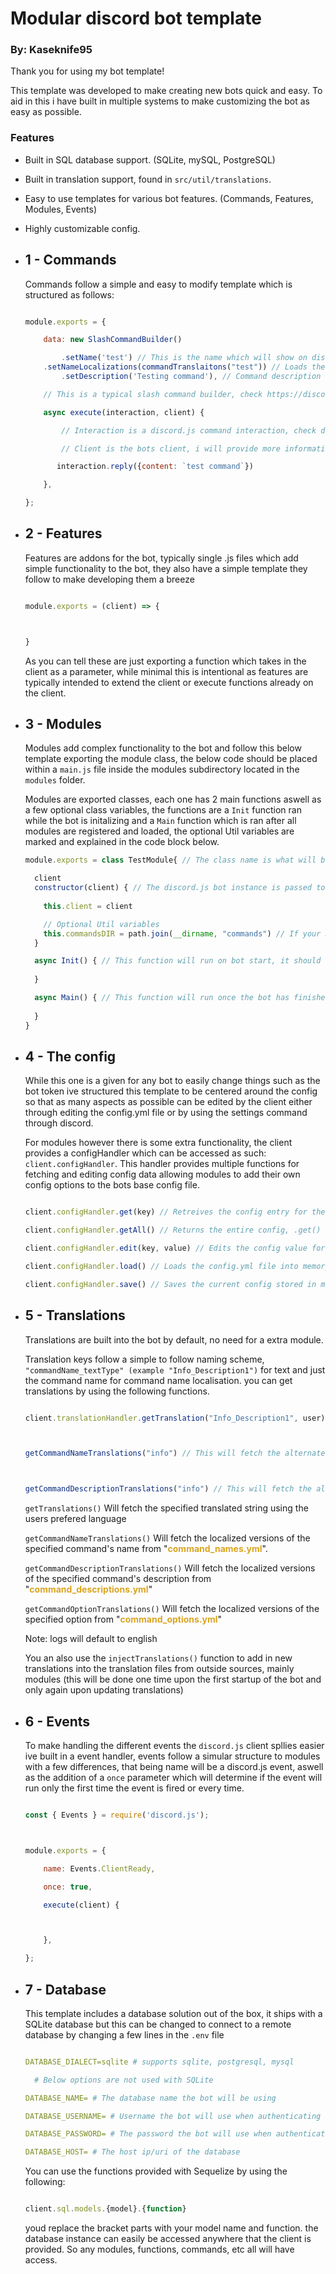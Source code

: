 # Modular discord bot template

### By: Kaseknife95

Thank you for using my bot template!



This template was developed to make creating new bots quick and easy. To aid in this i have built in multiple systems to make customizing the bot as easy as possible.



### Features

- Built in SQL database support. (SQLite, mySQL, PostgreSQL)

- Built in translation support, found in `src/util/translations`.

- Easy to use templates for various bot features. (Commands, Features, Modules, Events)

- Highly customizable config.







 - ## 1 - Commands

    Commands follow a simple and easy to modify template which is structured as follows:

    ```js

    module.exports = {

	    data: new SlashCommandBuilder()

		    .setName('test') // This is the name which will show on discord 
        .setNameLocalizations(commandTranslaitons("test")) // Loads the names of this command for different languages
		    .setDescription('Testing command'), // Command description

        // This is a typical slash command builder, check https://discord.js.org/docs/packages/builders/main/SlashCommandBuilder:Class for more information

	    async execute(interaction, client) {

            // Interaction is a discord.js command interaction, check docs for more info

            // Client is the bots client, i will provide more information farther down this file 

           interaction.reply({content: `test command`})

		},

    };

    ```

- ## 2 - Features

    Features are addons for the bot, typically single .js files which add simple functionality to the bot, they also have a simple template they follow to make developing them a breeze

    ```js

    module.exports = (client) => {



    }

    ```

    As you can tell these are just exporting a function which takes in the client as a parameter, while minimal this is intentional as features are typically intended to extend the client or execute functions already on the client.



- ## 3 - Modules

    Modules add complex functionality to the bot and follow this below template exporting the module class, the below code should be placed within a `main.js` file inside the modules subdirectory located in the `modules` folder.

    Modules are exported classes, each one has 2 main functions aswell as a few optional class variables, the functions are a `Init` function ran while the bot is initalizing and a `Main` function which is ran after all modules are registered and loaded,  the optional Util variables are marked and explained in the code block below.

    ```js
  module.exports = class TestModule{ // The class name is what will be shown in the console when the bot is starting up for the module name
    
      client
      constructor(client) { // The discord.js bot instance is passed to every module
        
        this.client = client

        // Optional Util variables
        this.commandsDIR = path.join(__dirname, "commands") // If your module has commands, you can put the path here and the bot will automatically load them, this parameter is optional if your module has no commands.
      }

      async Init() { // This function will run on bot start, it should be used for all your initilization logic
      
      }

      async Main() { // This function will run once the bot has finished loading everything, this should be used for your main module logic
        
      }
  }
    ```
   


- ## 4 - The config

    While this one is a given for any bot to easily change things such as the bot token ive structured this template to be centered around the config so that as many aspects as possible can be edited by the client either through editing the config.yml file or by using the settings command through discord.



    For modules however there is some extra functionality, the client provides a configHandler which can be accessed as such: `client.configHandler`. This handler provides multiple functions for fetching and editing config data allowing modules to add their own config options to the bots base config file.



    ```js

    client.configHandler.get(key) // Retreives the config entry for the provided key.

    client.configHandler.getAll() // Returns the entire config, .get() should be used instead.

    client.configHandler.edit(key, value) // Edits the config value for the provided key and saves it to file.

    client.configHandler.load() // Loads the config.yml file into memory, only used on bot load as edit will update the config saved in memory.

    client.configHandler.save() // Saves the current config stored in memory to file.

    ```



- ## 5 - Translations

    Translations are built into the bot by default, no need for a extra module.

    Translation keys follow a simple to follow naming scheme, `"commandName_textType" (example "Info_Description1")` for text and just the command name for command name localisation. you can get translations by using the following functions.

    ```js

    client.translationHandler.getTranslation("Info_Description1", user) // This will get the translation from a specified key



    getCommandNameTranslations("info") // This will fetch the alternate command name translations for this command

    

    getCommandDescriptionTranslations("info") // This will fetch the alternate command description translations for this command

    ```

    `getTranslations()` Will fetch the specified translated string using the users prefered language



    `getCommandNameTranslations()` Will fetch the localized versions of the specified command's name from "<span style="color:GoldenRod; font-weight:bold;">command_names.yml</span>".



    `getCommandDescriptionTranslations()` Will fetch the localized versions of the specified command's description from "<span style="color:GoldenRod; font-weight:bold;">command_descriptions.yml</span>"

  

  `getCommandOptionTranslations()` Will fetch the localized versions of the specified  option from "<span style="color:GoldenRod; font-weight:bold;">command_options.yml</span>"





    Note: logs will default to english



    You an also use the `injectTranslations()` function to add in new translations into the translation files from outside sources, mainly modules (this will be done one time upon the first startup of the bot and only again upon updating translations)

- ## 6 - Events

    To make handling the different events the `discord.js` client spllies easier ive built in a event handler, events follow a simular structure to modules with a few differences, that being name will be a discord.js event, aswell as the addition of a `once` parameter which will determine if the event will run only the first time the event is fired or every time.

    ```js

    const { Events } = require('discord.js');



    module.exports = {

	    name: Events.ClientReady,

	    once: true,

	    execute(client) {



	    },

    };

    ```

- ## 7 - Database

    This template includes a database solution out of the box, it ships with a SQLite database but this can be changed to connect to a remote database by changing a few lines in the `.env` file

    ```yml

    DATABASE_DIALECT=sqlite # supports sqlite, postgresql, mysql

      # Below options are not used with SQLite

    DATABASE_NAME= # The database name the bot will be using

    DATABASE_USERNAME= # Username the bot will use when authenticating

    DATABASE_PASSWORD= # The password the bot will use when authenticating

    DATABASE_HOST= # The host ip/uri of the database

    ```

    You can use the functions provided with Sequelize by using the following:

    ```js

    client.sql.models.{model}.{function}

    ```

    youd replace the bracket parts with your model name and function. the database instance can easily be accessed anywhere that the client is provided. So any modules, functions, commands, etc all will have access.

